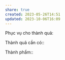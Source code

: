 ```yaml
---
share: true
created: 2023-05-26T14:51
updated: 2023-10-06T16:09
---
```

Phục vụ cho thành quả:

Thành quả cần có:: 

Thành phẩm::
